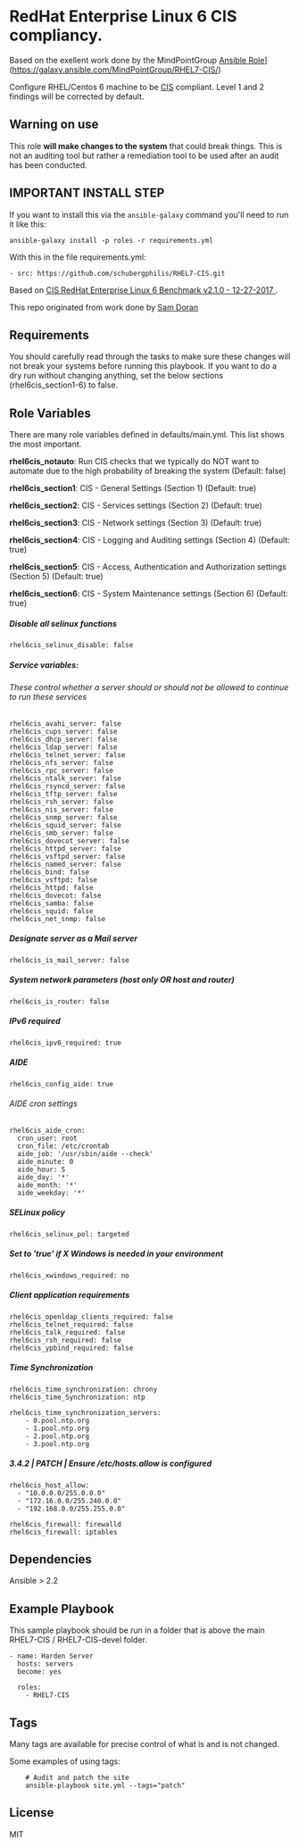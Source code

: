 RedHat Enterprise Linux 6 CIS compliancy.
================
Based on the exellent work done by the MindPointGroup [Ansible Role](https://img.shields.io/ansible/role/16089.svg)](https://galaxy.ansible.com/MindPointGroup/RHEL7-CIS/)

Configure RHEL/Centos 6 machine to be [CIS](https://www.cisecurity.org/cis-benchmarks/) compliant. Level 1 and 2 findings will be corrected by default.

## Warning on use

This role **will make changes to the system** that could break things. This is not an auditing tool but rather a remediation tool to be used after an audit has been conducted.

## IMPORTANT INSTALL STEP

If you want to install this via the `ansible-galaxy` command you'll need to run it like this:

`ansible-galaxy install -p roles -r requirements.yml`

With this in the file requirements.yml:

```
- src: https://github.com/schubergphilis/RHEL7-CIS.git
```

Based on [CIS RedHat Enterprise Linux 6 Benchmark v2.1.0 - 12-27-2017 ](https://community.cisecurity.org/collab/public/index.php).

This repo originated from work done by [Sam Doran](https://github.com/samdoran/ansible-role-stig)

Requirements
------------

You should carefully read through the tasks to make sure these changes will not break your systems before running this playbook.
If you want to do a dry run without changing anything, set the below sections (rhel6cis_section1-6) to false. 

Role Variables
--------------
There are many role variables defined in defaults/main.yml. This list shows the most important.

**rhel6cis_notauto**: Run CIS checks that we typically do NOT want to automate due to the high probability of breaking the system (Default: false)

**rhel6cis_section1**: CIS - General Settings (Section 1) (Default: true)

**rhel6cis_section2**: CIS - Services settings (Section 2) (Default: true)

**rhel6cis_section3**: CIS - Network settings (Section 3) (Default: true)

**rhel6cis_section4**: CIS - Logging and Auditing settings (Section 4) (Default: true)

**rhel6cis_section5**: CIS - Access, Authentication and Authorization settings (Section 5) (Default: true)

**rhel6cis_section6**: CIS - System Maintenance settings (Section 6) (Default: true)  

##### Disable all selinux functions
`rhel6cis_selinux_disable: false`

##### Service variables:
###### These control whether a server should or should not be allowed to continue to run these services

```
rhel6cis_avahi_server: false  
rhel6cis_cups_server: false  
rhel6cis_dhcp_server: false  
rhel6cis_ldap_server: false  
rhel6cis_telnet_server: false  
rhel6cis_nfs_server: false  
rhel6cis_rpc_server: false  
rhel6cis_ntalk_server: false  
rhel6cis_rsyncd_server: false  
rhel6cis_tftp_server: false  
rhel6cis_rsh_server: false  
rhel6cis_nis_server: false  
rhel6cis_snmp_server: false  
rhel6cis_squid_server: false  
rhel6cis_smb_server: false  
rhel6cis_dovecot_server: false  
rhel6cis_httpd_server: false  
rhel6cis_vsftpd_server: false  
rhel6cis_named_server: false  
rhel6cis_bind: false  
rhel6cis_vsftpd: false  
rhel6cis_httpd: false  
rhel6cis_dovecot: false  
rhel6cis_samba: false  
rhel6cis_squid: false  
rhel6cis_net_snmp: false  
```  

##### Designate server as a Mail server
`rhel6cis_is_mail_server: false`


##### System network parameters (host only OR host and router)
`rhel6cis_is_router: false`  


##### IPv6 required
`rhel6cis_ipv6_required: true`  


##### AIDE
`rhel6cis_config_aide: true`

###### AIDE cron settings
```
rhel6cis_aide_cron:
  cron_user: root
  cron_file: /etc/crontab
  aide_job: '/usr/sbin/aide --check'
  aide_minute: 0
  aide_hour: 5
  aide_day: '*'
  aide_month: '*'
  aide_weekday: '*'  
```

##### SELinux policy
`rhel6cis_selinux_pol: targeted` 


##### Set to 'true' if X Windows is needed in your environment
`rhel6cis_xwindows_required: no` 


##### Client application requirements
```
rhel6cis_openldap_clients_required: false 
rhel6cis_telnet_required: false 
rhel6cis_talk_required: false  
rhel6cis_rsh_required: false 
rhel6cis_ypbind_required: false 
```

##### Time Synchronization
```
rhel6cis_time_synchronization: chrony
rhel6cis_time_Synchronization: ntp

rhel6cis_time_synchronization_servers:
    - 0.pool.ntp.org
    - 1.pool.ntp.org
    - 2.pool.ntp.org
    - 3.pool.ntp.org  
```  
  
##### 3.4.2 | PATCH | Ensure /etc/hosts.allow is configured
```
rhel6cis_host_allow:
  - "10.0.0.0/255.0.0.0"  
  - "172.16.0.0/255.240.0.0"  
  - "192.168.0.0/255.255.0.0"    
```  

```
rhel6cis_firewall: firewalld
rhel6cis_firewall: iptables
``` 
  

Dependencies
------------

Ansible > 2.2

Example Playbook
-------------------------

This sample playbook should be run in a folder that is above the main RHEL7-CIS / RHEL7-CIS-devel folder.

```
- name: Harden Server
  hosts: servers
  become: yes

  roles:
    - RHEL7-CIS
```

Tags
----
Many tags are available for precise control of what is and is not changed.

Some examples of using tags:

```
    # Audit and patch the site
    ansible-playbook site.yml --tags="patch"
```

License
-------

MIT
